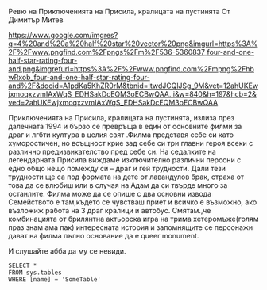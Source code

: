 Ревю на Приключенията на Присила, кралицата на пустинята
От Димитър Митев

https://www.google.com/imgres?q=4%20and%20a%20half%20star%20vector%20png&imgurl=https%3A%2F%2Fwww.pngfind.com%2Fpngs%2Fm%2F536-5360837_four-and-one-half-star-rating-four-and.png&imgrefurl=https%3A%2F%2Fwww.pngfind.com%2Fmpng%2FhbwRxob_four-and-one-half-star-rating-four-and%2F&docid=A1pdKa5KhZR0rM&tbnid=ItwdJCQlJSg_9M&vet=12ahUKEwjxmoqxzvmIAxWqS_EDHSakDcEQM3oECBwQAA..i&w=840&h=197&hcb=2&ved=2ahUKEwjxmoqxzvmIAxWqS_EDHSakDcEQM3oECBwQAA

 Приключенията на Присила, кралицата на пустинята, излиза през далечната 1994 
 и бързо се превръща в един от основните филми за драг и лгбти култура в целия свят
 .Филма представя себе си като хуморостичен, но всъщност крие зад себе си три главни героя всеки с различно предизвикателство пред себе си. 
 На седалките на легендарната Присила виждаме изключително различни персони с едно общо нещо помежду си – драг и гей трудности.
 Дали тези трудности ще са под формата на дете от лавандулов брак, страха от това да се влюбиш или в случая на Адам да си твърде много за останлите. 
 Филма може да се опише с два основни извода Семейството е там,където се чувстваш приет и всичко е възможно, ако възложиж работа на 3 драг кралици и автобус. 
 Смятам.,че комбинацията от брилянтна актьорска игра на трима хетеромъже(голям праз знам ама пак) интересната история и запомнящите се персонажи дават на филма пълно основание да е queer monument.

И слушайте абба да му се невиди.
 ```tsql
 SELECT *
 FROM sys.tables
 WHERE [name] = 'SomeTable'
 ```
